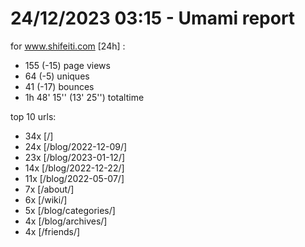 # 24/12/2023 03:15 - Umami report
for www.shifeiti.com [24h] :

 - 155 (-15) page views
 - 64 (-5) uniques
 - 41 (-17) bounces
 - 1h 48' 15'' (13' 25'') totaltime


top 10 urls:
 - 34x [/]
 - 24x [/blog/2022-12-09/]
 - 23x [/blog/2023-01-12/]
 - 14x [/blog/2022-12-22/]
 - 11x [/blog/2022-05-07/]
 - 7x [/about/]
 - 6x [/wiki/]
 - 5x [/blog/categories/]
 - 4x [/blog/archives/]
 - 4x [/friends/]


